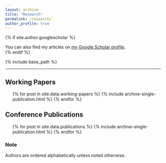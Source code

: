 ```yaml
---
layout: archive
title: "Research"
permalink: /research/
author_profile: true
---
```


{% if site.author.googlescholar %}
  <div class="wordwrap">You can also find my articles on <a href="{{site.author.googlescholar}}">my Google Scholar profile</a>.</div>
{% endif %}

{% include base_path %}

---

## Working Papers
<ul>
{% for post in site.data.working-papers %}
  {% include archive-single-publication.html %}
{% endfor %}
</ul>

<!-- ## Journal Articles -->
<!-- **Under Submission** -->
<!-- <ul>
{% for post in site.data.journal-submissions %}
  {% include archive-single-publication.html %}
{% endfor %}
</ul>
 -->
<!-- **Published** -->
<!-- <ul>
{% for post in site.data.journal %}
  {% include archive-single-publication.html %}
{% endfor %}
</ul> -->



## Conference Publications
<ul>
{% for post in site.data.publications %}
  {% include archive-single-publication.html %}
{% endfor %}
</ul>

### Note
Authors are ordered alphabetically unless noted otherwise. 

<!-- ## Unpublished Manuscripts

<ul>
{% for post in site.data.unpublished %}
  {% include archive-single-publication.html %}
{% endfor %}
</ul> -->



